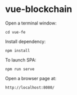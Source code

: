 # vue-blockchain

Open a terminal window:
```
cd vue-fe
```

Install dependency:
```
npm install
```

To launch SPA:
```
npm run serve
```

Open a browser page at:
```
http://localhost:8080/
```
